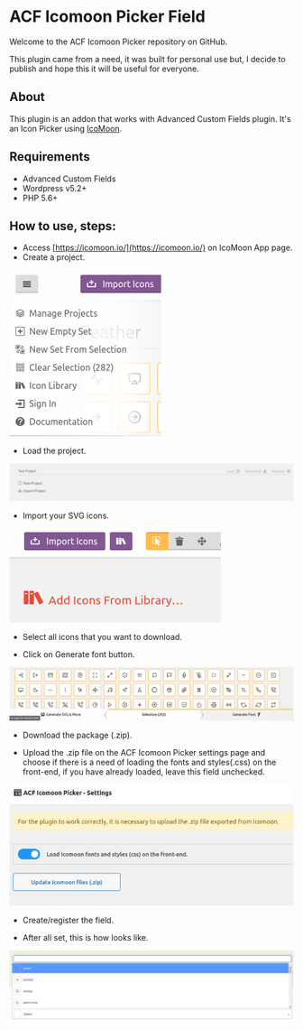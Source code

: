 # ACF Icomoon Picker Field

Welcome to the ACF Icomoon Picker repository on GitHub.

This plugin came from a need, it was built for personal use but, I decide to publish and hope 
this it will be useful for everyone.

## About
This plugin is an addon that works with Advanced Custom Fields plugin. It's an Icon Picker using 
[IcoMoon](https://icomoon.io/).

## Requirements
- Advanced Custom Fields
- Wordpress v5.2+
- PHP 5.6+
 
## How to use, steps:

- Access [https://icomoon.io/](https://icomoon.io/) on IcoMoon App page. 
- Create a project.

![Create project print](./assets/images/create-project.png)

- Load the project.

![Load the project print](./assets/images/load-project.png)

- Import your SVG icons.

![Import icons print](./assets/images/import-icons.png)

- Select all icons that you want to download.

- Click on Generate font button.

![Generate font print](./assets/images/generate-icons.png)

- Download the package (.zip).

- Upload the .zip file on the ACF Icomoon Picker settings page and choose if there is a need 
of loading the fonts and styles(.css) on the front-end, if you have already loaded, leave 
this field unchecked.

![Upload zip print](./assets/images/upload-zip.png)

- Create/register the field.

- After all set, this is how looks like.

![Dropdown example print](./assets/images/icons-dropdown.png)
